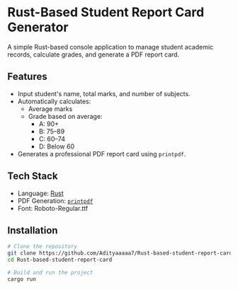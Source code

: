 #  Rust-Based Student Report Card Generator

A simple Rust-based console application to manage student academic records, calculate grades, and generate a PDF report card.

##  Features

- Input student's name, total marks, and number of subjects.
- Automatically calculates:
  - Average marks
  - Grade based on average:
    - A: 90+
    - B: 75–89
    - C: 60–74
    - D: Below 60
- Generates a professional PDF report card using `printpdf`.

##  Tech Stack

- Language: [Rust](https://www.rust-lang.org/)
- PDF Generation: [`printpdf`](https://docs.rs/printpdf/latest/printpdf/)
- Font: Roboto-Regular.ttf

##  Installation

```bash
# Clone the repository
git clone https://github.com/Adityaaaaa7/Rust-based-student-report-card.git
cd Rust-based-student-report-card

# Build and run the project
cargo run

